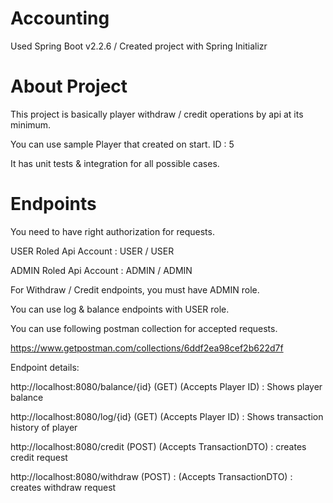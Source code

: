 # Accounting

Used Spring Boot v2.2.6 / Created project with Spring Initializr

# About Project
This project is basically player withdraw / credit operations by api at its minimum.

You can use sample Player that created on start. ID : 5

It has unit tests & integration for all possible cases. 

# Endpoints

You need to have right authorization for requests.

USER Roled Api Account : USER / USER

ADMIN Roled Api Account : ADMIN / ADMIN

For Withdraw / Credit endpoints, you must have ADMIN role.

You can use log & balance endpoints with USER role.

You can use following postman collection for accepted requests.

https://www.getpostman.com/collections/6ddf2ea98cef2b622d7f

Endpoint details: 

http://localhost:8080/balance/{id} (GET) (Accepts Player ID) : Shows player balance

http://localhost:8080/log/{id} (GET) (Accepts Player ID) : Shows transaction history of player

http://localhost:8080/credit (POST) (Accepts TransactionDTO) : creates credit request

http://localhost:8080/withdraw (POST) : (Accepts TransactionDTO) : creates withdraw request



